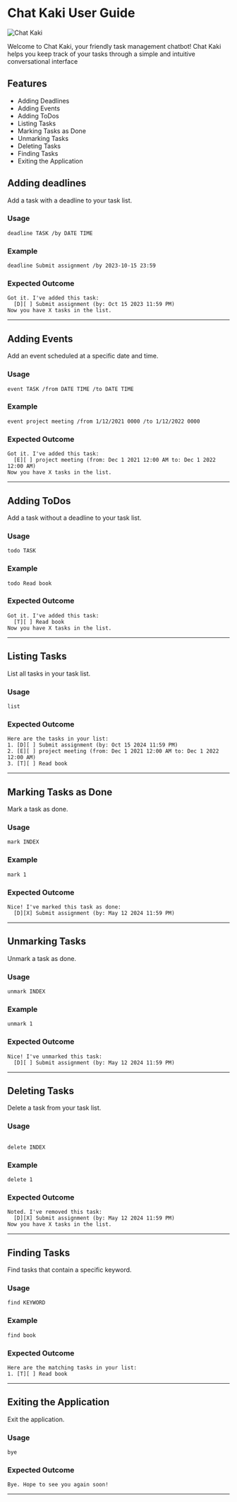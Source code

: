# Chat Kaki User Guide

![Chat Kaki](Ui.png)

Welcome to Chat Kaki, your friendly task management chatbot! Chat Kaki helps you keep track of your tasks through a 
simple and intuitive conversational interface

## Features
- Adding Deadlines
- Adding Events
- Adding ToDos
- Listing Tasks
- Marking Tasks as Done
- Unmarking Tasks
- Deleting Tasks
- Finding Tasks
- Exiting the Application

## Adding deadlines

Add a task with a deadline to your task list.

### Usage

```
deadline TASK /by DATE TIME
```
### Example

```
deadline Submit assignment /by 2023-10-15 23:59

```

### Expected Outcome

```
Got it. I've added this task:
  [D][ ] Submit assignment (by: Oct 15 2023 11:59 PM)
Now you have X tasks in the list.
```
---

## Adding Events

Add an event scheduled at a specific date and time.

### Usage

```
event TASK /from DATE TIME /to DATE TIME
```

### Example

```
event project meeting /from 1/12/2021 0000 /to 1/12/2022 0000
```

### Expected Outcome

```
Got it. I've added this task:
  [E][ ] project meeting (from: Dec 1 2021 12:00 AM to: Dec 1 2022 12:00 AM)
Now you have X tasks in the list.
```
---

## Adding ToDos

Add a task without a deadline to your task list.

### Usage

```
todo TASK
```

### Example

```
todo Read book
```

### Expected Outcome

```
Got it. I've added this task:
  [T][ ] Read book
Now you have X tasks in the list.
```

---

## Listing Tasks

List all tasks in your task list.

### Usage

```
list
```

### Expected Outcome

```
Here are the tasks in your list:
1. [D][ ] Submit assignment (by: Oct 15 2024 11:59 PM)
2. [E][ ] project meeting (from: Dec 1 2021 12:00 AM to: Dec 1 2022 12:00 AM)
3. [T][ ] Read book
```

---

## Marking Tasks as Done

Mark a task as done.

### Usage

```
mark INDEX
```

### Example

```
mark 1
```

### Expected Outcome

```
Nice! I've marked this task as done:
  [D][X] Submit assignment (by: May 12 2024 11:59 PM)
```

---

## Unmarking Tasks

Unmark a task as done.

### Usage

```
unmark INDEX
```

### Example

```
unmark 1
```

### Expected Outcome

```
Nice! I've unmarked this task:
  [D][ ] Submit assignment (by: May 12 2024 11:59 PM)
```

---

## Deleting Tasks

Delete a task from your task list.

### Usage

```

delete INDEX
```

### Example

```
delete 1
```

### Expected Outcome

```
Noted. I've removed this task:
  [D][X] Submit assignment (by: May 12 2024 11:59 PM)
Now you have X tasks in the list.
```

---

## Finding Tasks

Find tasks that contain a specific keyword.

### Usage

```
find KEYWORD
```

### Example

```
find book
```

### Expected Outcome

```
Here are the matching tasks in your list:
1. [T][ ] Read book
```

---

## Exiting the Application

Exit the application.

### Usage

```
bye
```

### Expected Outcome

```
Bye. Hope to see you again soon!
```

---




